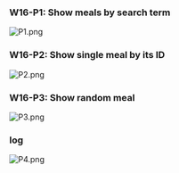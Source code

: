 ### W16-P1: Show meals by search term
![P1.png](https://mlybsphqojjqadpysauq.supabase.co/storage/v1/object/public/demo-06/tony_207410506_img/W16-P1.jpg)
### W16-P2: Show single meal by its ID
![P2.png](https://mlybsphqojjqadpysauq.supabase.co/storage/v1/object/public/demo-06/tony_207410506_img/W16-P2.jpg)
### W16-P3: Show random meal
![P3.png](https://mlybsphqojjqadpysauq.supabase.co/storage/v1/object/public/demo-06/tony_207410506_img/W16-P3.jpg)
### log
![P4.png](https://mlybsphqojjqadpysauq.supabase.co/storage/v1/object/public/demo-06/tony_207410506_img/W16-P4.jpg)